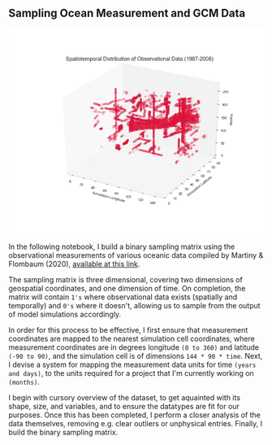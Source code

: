 <h2> Sampling Ocean Measurement and GCM Data </h2>

![Test Image 1](measurement_data_distribution.png)

In the following notebook, I build a binary sampling matrix using the observational measurements of various oceanic data compiled by Martiny & Flombaum (2020), [available at this link](https://www.bco-dmo.org/dataset/793451). 

The sampling matrix is three dimensional, covering two dimensions of geospatial coordinates, and one dimension of time. On completion, the matrix will contain ```1's``` where observational data exists (spatially and temporally) and ```0's``` where it doesn't, allowing us to sample from the output of model simulations accordingly. 

In order for this process to be effective, I first ensure that measurement coordinates are mapped to the nearest simulation cell coordinates, where measurement coordinates are in degrees longitude ```(0 to 360)``` and latitude ```(-90 to 90)```, and the simulation cell is of dimensions ```144 * 90 * time```. Next, I devise a system for mapping the measurement data units for time ```(years and days)```, to the units required for a project that I'm currently working on ```(months)```.

I begin with cursory overview of the dataset, to get aquainted with its shape, size, and variables, and to ensure the datatypes are fit for our purposes. Once this has been completed, I perform a closer analysis of the data themselves, removing e.g. clear outliers or unphysical entries. Finally, I build the binary sampling matrix. 
